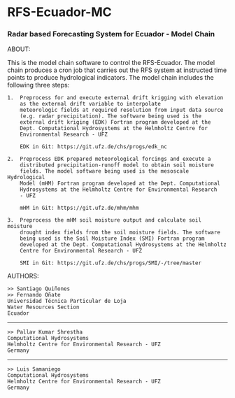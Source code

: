 # RFS-Ecuador-MC 
### Radar based Forecasting System for Ecuador - Model Chain


 ABOUT:

 This is the model chain software to control the RFS-Ecuador.
 The model chain produces a cron job that carries out the RFS system
 at instructed time points to produce hydrological indicators. The
 model chain includes the following three steps:
 
 	1. 	Preprocess for and execute external drift krigging with elevation
		as the external drift variable to interpolate 
		meteorologic fields at required resolution from input data source 
		(e.g. radar precipitation). The software being used is the 
		external drift kriging (EDK) Fortran program developed at the 
		Dept. Computational Hydrosystems at the Helmholtz Centre for 
		Environmental Research - UFZ

		EDK in Git: https://git.ufz.de/chs/progs/edk_nc

 	2. 	Preprocess EDK prepared meteorological forcings and execute a 
		distributed precipitation-runoff model to obtain soil moisture 
		fields. The model software being used is the mesoscale Hydrological 
		Model (mHM) Fortran program developed at the Dept. Computational 
		Hydrosystems at the Helmholtz Centre for Environmental Research 
		- UFZ

		mHM in Git: https://git.ufz.de/mhm/mhm

 	3. 	Preprocess the mHM soil moisture output and calculate soil moisture 
		drought index fields from the soil moisture fields. The software 
		being used is the Soil Moisture Index (SMI) Fortran program 
		developed at the Dept. Computational Hydrosystems at the Helmholtz 
		Centre for Environmental Research - UFZ

		SMI in Git: https://git.ufz.de/chs/progs/SMI/-/tree/master


AUTHORS: 

	>> Santiago Quiñones
	>> Fernando Oñate
	Universidad Técnica Particular de Loja
	Water Resources Section
	Ecuador	
--------------------------------------------------
	>> Pallav Kumar Shrestha
	Computational Hydrosystems
	Helmholtz Centre for Environmental Research - UFZ
	Germany	
--------------------------------------------------
	>> Luis Samaniego
	Computational Hydrosystems
	Helmholtz Centre for Environmental Research - UFZ
	Germany
